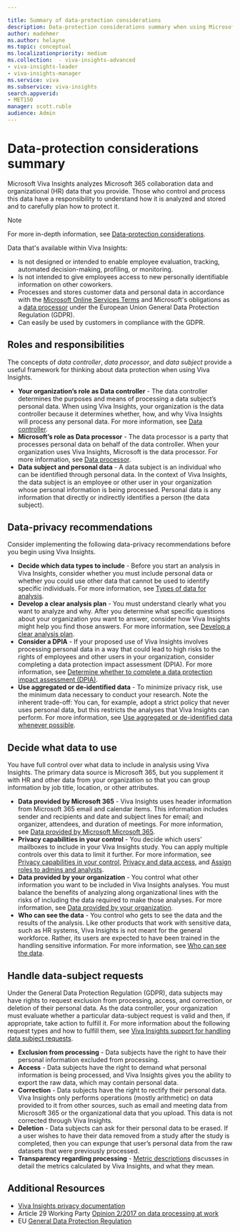 ```yaml
---

title: Summary of data-protection considerations
description: Data-protection considerations summary when using Microsoft Viva Insights 
author: madehmer
ms.author: helayne
ms.topic: conceptual
ms.localizationpriority: medium 
ms.collection:  - viva-insights-advanced
- viva-insights-leader
- viva-insights-manager 
ms.service: viva 
ms.subservice: viva-insights 
search.appverid: 
- MET150 
manager: scott.ruble
audience: Admin
---
```


# Data-protection considerations summary

Microsoft Viva Insights analyzes Microsoft 365 collaboration data and organizational (HR) data that you provide. Those who control and process this data have a responsibility to understand how it is analyzed and stored and to carefully plan how to protect it.

>[!Note]
>For more in-depth information, see [Data-protection considerations](Data-protection-considerations.md).

Data that's available within Viva Insights:

* Is not designed or intended to enable employee evaluation, tracking, automated decision-making, profiling, or monitoring.
* Is not intended to give employees access to new personally identifiable information on other coworkers.
* Processes and stores customer data and personal data in accordance with the [Microsoft Online Services Terms](https://www.microsoft.com/licensing/product-licensing/products) and Microsoft's obligations as a [data processor](data-protection-considerations.md#data-processor) under the European Union General Data Protection Regulation (GDPR).
* Can easily be used by customers in compliance with the GDPR.

## Roles and responsibilities

The concepts of _data controller_, _data processor_, and _data subject_ provide a useful framework for thinking about data protection when using Viva Insights.

* **Your organization’s role as Data controller** - The data controller determines the purposes and means of processing a data subject’s personal data. When using Viva Insights, your organization is the data controller because it determines whether, how, and why Viva Insights will process any personal data. For more information, see [Data controller](Data-protection-considerations.md#data-controller).
* **Microsoft’s role as Data processor** - The data processor is a party that processes personal data on behalf of the data controller. When your organization uses Viva Insights, Microsoft is the data processor. For more information, see [Data processor](Data-protection-considerations.md#data-processor).
* **Data subject and personal data** - A data subject is an individual who can be identified through personal data. In the context of Viva Insights, the data subject is an employee or other user in your organization whose personal information is being processed. Personal data is any information that directly or indirectly identifies a person (the data subject).

## Data-privacy recommendations

Consider implementing the following data-privacy recommendations before you begin using Viva Insights.

* **Decide which data types to include** - Before you start an analysis in Viva Insights, consider whether you must include personal data or whether you could use other data that cannot be used to identify specific individuals. For more information, see [Types of data for analysis](Data-protection-considerations.md#types-of-data-used-in-analysis).
* **Develop a clear analysis plan** - You must understand clearly what you want to analyze and why. After you determine what specific questions about your organization you want to answer, consider how Viva Insights might help you find those answers. For more information, see [Develop a clear analysis plan](Data-protection-considerations.md#develop-a-clear-analysis-plan).
* **Consider a DPIA** - If your proposed use of Viva Insights involves processing personal data in a way that could lead to high risks to the rights of employees and other users in your organization, consider completing a data protection impact assessment (DPIA). For more information, see [Determine whether to complete a data protection impact assessment (DPIA)](Data-protection-considerations.md#determine-whether-to-complete-a-data-protection-impact-assessment-dpia).
* **Use aggregated or de-identified data** - To minimize privacy risk, use the minimum data necessary to conduct your research. Note the inherent trade-off: You can, for example, adopt a strict policy that never uses personal data, but this restricts the analyses that Viva Insights can perform. For more information, see [Use aggregated or de-identified data whenever possible](Data-protection-considerations.md#use-aggregated-or-de-identified-data-whenever-possible).

## Decide what data to use

You have full control over what data to include in analysis using Viva Insights. The primary data source is Microsoft 365, but you supplement it with HR and other data from your organization so that you can group information by job title, location, or other attributes.

* **Data provided by Microsoft 365** - Viva Insights uses header information from Microsoft 365 email and calendar items. This information includes sender and recipients and date and subject lines for email; and organizer, attendees, and duration of meetings. For more information, see [Data provided by Microsoft Microsoft 365](Data-protection-considerations.md#data-provided-by-microsoft-365).
* **Privacy capabilities in your control** - You decide which users’ mailboxes to include in your Viva Insights study. You can apply multiple controls over this data to limit it further. For more information, see [Privacy capabilities in your control](Data-protection-considerations.md#privacy-capabilities-in-your-control), [Privacy and data access](../Privacy/privacy-and-data-access.md), and [Assign roles to admins and analysts](../Setup/Set-up-Workplace-Analytics.md#setup-steps).
* **Data provided by your organization** - You control what other information you want to be included in Viva Insights analyses. You must balance the benefits of analyzing along organizational lines with the risks of including the data required to make those analyses. For more information, see [Data provided by your organization](Data-protection-considerations.md#data-provided-by-your-organization).
* **Who can see the data** - You control who gets to see the data and the results of the analysis. Like other products that work with sensitive data, such as HR systems, Viva Insights is not meant for the general workforce. Rather, its users are expected to have been trained in the handling sensitive information. For more information, see [Who can see the data](Data-protection-considerations.md#who-can-see-the-data).

## Handle data-subject requests

Under the General Data Protection Regulation (GDPR), data subjects may have rights to request exclusion from processing, access, and correction, or deletion of their personal data. As the data controller, your organization must evaluate whether a particular data-subject request is valid and then, if appropriate, take action to fulfill it.
For more information about the following request types and how to fulfill them, see [Viva Insights support for handling data subject requests](Data-protection-considerations.md#support-for-handling-data-subject-requests).

* **Exclusion from processing** - Data subjects have the right to have their personal information excluded from processing.
* **Access** - Data subjects have the right to demand what personal information is being processed, and Viva Insights gives you the ability to export the raw data, which may contain personal data.
* **Correction** - Data subjects have the right to rectify their personal data. Viva Insights only performs operations (mostly arithmetic) on data provided to it from other sources, such as email and meeting data from Microsoft 365 or the organizational data that you upload. This data is not corrected through Viva Insights.
* **Deletion** - Data subjects can ask for their personal data to be erased. If a user wishes to have their data removed from a study after the study is completed, then you can expunge that user’s personal data from the raw datasets that were previously processed.
* **Transparency regarding processing** - [Metric descriptions](../Use/metric-definitions.md) discusses in detail the metrics calculated by Viva Insights, and what they mean.

## Additional Resources

* [Viva Insights privacy documentation](../Privacy/privacy-and-data-access.md)
* Article 29 Working Party [Opinion 2/2017 on data processing at work](http://ec.europa.eu/newsroom/document.cfm?doc_id=4563)
* EU [General Data Protection Regulation](http://eur-lex.europa.eu/legal-content/EN/TXT/?uri=uriserv:OJ.L_.2016.119.01.0001.01.ENG&toc=OJ:L:2016:119:TOC)
